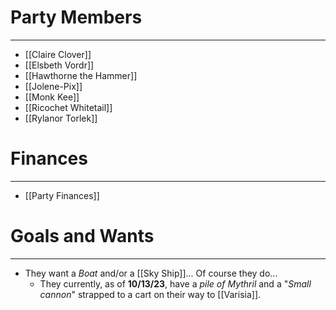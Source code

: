
# Party Members
---
- [[Claire Clover]]
- [[Elsbeth Vordr]]
- [[Hawthorne the Hammer]]
- [[Jolene-Pix]]
- [[Monk Kee]]
- [[Ricochet Whitetail]]
- [[Rylanor Torlek]]

# Finances
---
- [[Party Finances]]

# Goals and Wants
---
- They want a *Boat* and/or a [[Sky Ship]]... Of course they do...
	- They currently, as of **10/13/23**, have a *pile of Mythril* and a "*Small cannon*" strapped to a cart on their way to [[Varisia]].